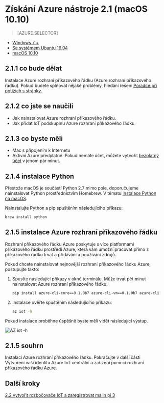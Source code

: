 <properties
 pageTitle="Získání Azure nástroje (macOS 10.10) | Microsoft Azure"
 description="Nainstalujte macOS Python a rozhraní Azure příkazového řádku (Azure rozhraní příkazového řádku)."
 services="iot-hub"
 documentationCenter=""
 authors="shizn"
 manager="timlt"
 tags=""
 keywords=""/>

<tags
 ms.service="iot-hub"
 ms.devlang="multiple"
 ms.topic="article"
 ms.tgt_pltfrm="na"
 ms.workload="na"
 ms.date="10/21/2016"
 ms.author="xshi"/>

# <a name="21-get-azure-tools-macos-1010"></a>Získání Azure nástroje 2.1 (macOS 10.10)

> [AZURE.SELECTOR]
- [Windows 7 +](iot-hub-raspberry-pi-kit-node-lesson2-get-azure-tools-win32.md)
- [Se systémem Ubuntu 16.04](iot-hub-raspberry-pi-kit-node-lesson2-get-azure-tools-ubuntu.md)
- [macOS 10.10](iot-hub-raspberry-pi-kit-node-lesson2-get-azure-tools-mac.md)

## <a name="211-what-you-will-do"></a>2.1.1 co bude dělat

Instalace Azure rozhraní příkazového řádku (Azure rozhraní příkazového řádku). Pokud budete splňovat nějaké problémy, hledání řešení [Poradce při potížích s stránky](iot-hub-raspberry-pi-kit-node-troubleshooting.md).

## <a name="212-what-you-will-learn"></a>2.1.2 co jste se naučili

- Jak nainstalovat Azure rozhraní příkazového řádku.
- Jak přidat IoT podskupinu Azure rozhraní příkazového řádku.

## <a name="213-what-you-need"></a>2.1.3 co byste měli

- Mac s připojením k Internetu
- Aktivní Azure předplatné. Pokud nemáte účet, můžete vytvořit [bezplatný účet](https://azure.microsoft.com/free/) v jenom pár minut.

## <a name="214-install-python"></a>2.1.4 instalace Python

Přestože macOS je součástí Python 2.7 mimo pole, doporučujeme nainstalovat Python prostřednictvím Homebrew. V tématu [Instalace Python na macOS](http://docs.python-guide.org/en/latest/starting/install/osx/).

Nainstalujte Python a pip spuštěním následujícího příkazu:

```bash
brew install python
```

## <a name="215-install-the-azure-cli"></a>2.1.5 instalace Azure rozhraní příkazového řádku

Rozhraní příkazového řádku Azure poskytuje s více platformami příkazového řádku prostředí Azure, která vám umožní pracovat přímo z příkazového řádku trvat a přidávání a používání zdrojů. 

Pokud chcete nainstalovat nejnovější rozhraní příkazového řádku Azure, postupujte takto:

1. Spusťte následující příkazy v okně terminálu. Může trvat pět minut nainstalovat Azure rozhraní příkazového řádku.

    ```bash
    pip install azure-cli-core==0.1.0b7 azure-cli-vm==0.1.0b7 azure-cli-storage==0.1.0b7 azure-cli-role==0.1.0b7 azure-cli-resource==0.1.0b7 azure-cli-profile==0.1.0b7 azure-cli-network==0.1.0b7 azure-cli-iot==0.1.0b7 azure-cli-feedback==0.1.0b7 azure-cli-configure==0.1.0b7 azure-cli-component==0.1.0b7 azure-cli==0.1.0b7
    ```

2. Instalace ověřte spuštěním následujícího příkazu:

    ```bash
    az iot -h
    ```
  
Pokud instalace proběhne úspěšně byste měli vidět následující výstup.

![AZ iot -h](media/iot-hub-raspberry-pi-lessons/lesson2/az_iot_help_osx.png)

## <a name="215-summary"></a>2.1.5 souhrn

Instalaci Azure rozhraní příkazového řádku. Pokračujte v další části Vytvoření vaši identitu Azure IoT centrální a zařízení pomocí rozhraní příkazového řádku Azure.

## <a name="next-steps"></a>Další kroky

[2.2 vytvořit rozbočovače IoT a zaregistrovat malin pí 3](iot-hub-raspberry-pi-kit-node-lesson2-prepare-azure-iot-hub.md)
